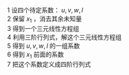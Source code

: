 1 设四个待定系数： $u,v,w,l$  
2 保留 $x_1$ ，消去其余未知量  
3 得到一个三元线性方程组  
4 利用三阶行列式，解这个三元线性方程组  
5 得到 $u,v,w,l$ 的一组系数  
6 得到 $x_1$ 前面的系数  
7 把这个系数定义成四阶行列式  

